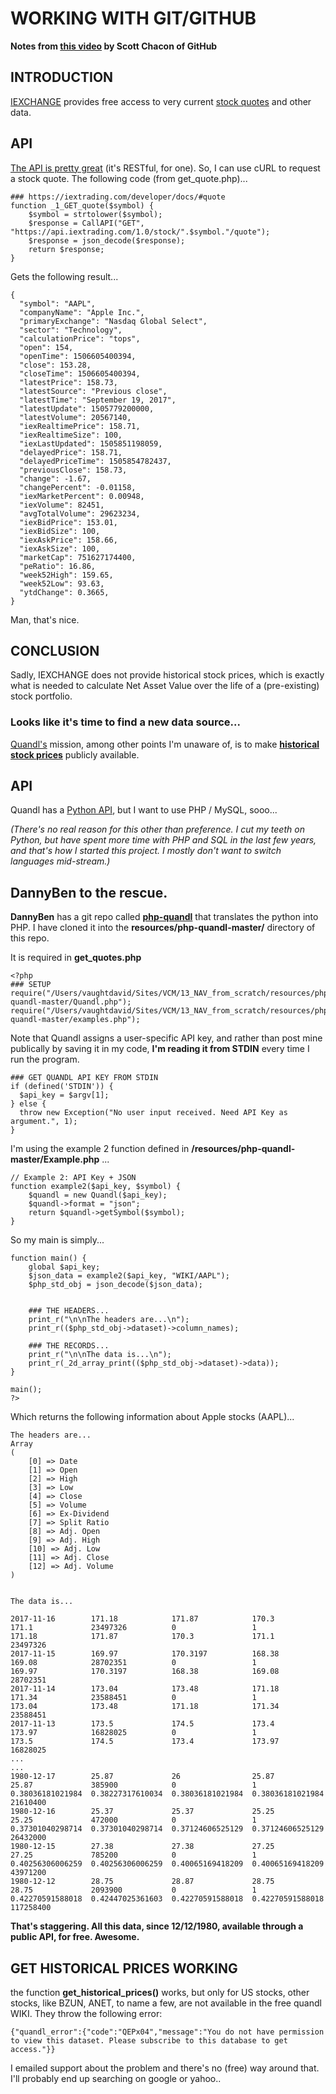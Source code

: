 # WORKING WITH GIT/GITHUB
**Notes from [this video](https://www.youtube.com/watch?time_continue=1859&v=ZDR433b0HJY) by Scott Chacon of GitHub**

## INTRODUCTION

[IEXCHANGE](https://iextrading.com) provides free access to very current [stock quotes](https://iextrading.com/apps/stocks/#/AAPL) and other data. 

## API
[The API is pretty great](https://iextrading.com/developer/docs/#quote) (it's RESTful, for one). So, I can use cURL to request a stock quote. The following code (from get_quote.php)...

```
### https://iextrading.com/developer/docs/#quote
function _1_GET_quote($symbol) {
    $symbol = strtolower($symbol);
    $response = CallAPI("GET", "https://api.iextrading.com/1.0/stock/".$symbol."/quote");
    $response = json_decode($response);
    return $response;
}
```
Gets the following result...
```
{
  "symbol": "AAPL",
  "companyName": "Apple Inc.",
  "primaryExchange": "Nasdaq Global Select",
  "sector": "Technology",
  "calculationPrice": "tops",
  "open": 154,
  "openTime": 1506605400394,
  "close": 153.28,
  "closeTime": 1506605400394,
  "latestPrice": 158.73,
  "latestSource": "Previous close",
  "latestTime": "September 19, 2017",
  "latestUpdate": 1505779200000,
  "latestVolume": 20567140,
  "iexRealtimePrice": 158.71,
  "iexRealtimeSize": 100,
  "iexLastUpdated": 1505851198059,
  "delayedPrice": 158.71,
  "delayedPriceTime": 1505854782437,
  "previousClose": 158.73,
  "change": -1.67,
  "changePercent": -0.01158,
  "iexMarketPercent": 0.00948,
  "iexVolume": 82451,
  "avgTotalVolume": 29623234,
  "iexBidPrice": 153.01,
  "iexBidSize": 100,
  "iexAskPrice": 158.66,
  "iexAskSize": 100,
  "marketCap": 751627174400,
  "peRatio": 16.86,
  "week52High": 159.65,
  "week52Low": 93.63,
  "ytdChange": 0.3665,
}
```
Man, that's nice.



## CONCLUSION
Sadly, IEXCHANGE does not provide historical stock prices, which is exactly what is needed to calculate Net Asset Value over the life of a (pre-existing) stock portfolio. 

### Looks like it's time to find a new data source...

[Quandl's](https://www.quandl.com) mission, among other points I'm unaware of, is to make **[historical stock prices](https://www.quandl.com/product/WIKIP/WIKI/PRICES-Quandl-End-Of-Day-Stocks-Info)** publicly available. 

## API
Quandl has a [Python API](https://www.quandl.com/tools/python), but I want to use PHP / MySQL, sooo... 

*(There's no real reason for this other than preference. I cut my teeth on Python, but have spent more time with PHP and SQL in the last few years, and that's how I started this project. I mostly don't want to switch languages mid-stream.)*
## DannyBen to the rescue.
**DannyBen** has a git repo called **[php-quandl](https://github.com/DannyBen/php-quandl)** that translates the python into PHP. I have cloned it into the **resources/php-quandl-master/** directory of this repo.

It is required in **get_quotes.php**

```
<?php
### SETUP
require("/Users/vaughtdavid/Sites/VCM/13_NAV_from_scratch/resources/php-quandl-master/Quandl.php");
require("/Users/vaughtdavid/Sites/VCM/13_NAV_from_scratch/resources/php-quandl-master/examples.php");
```

Note that Quandl assigns a user-specific API key, and rather than post mine publically by saving it in my code, **I'm reading it from STDIN** every time I run the program.

```
### GET QUANDL API KEY FROM STDIN
if (defined('STDIN')) {
  $api_key = $argv[1];
} else { 
  throw new Exception("No user input received. Need API Key as argument.", 1);
}
```
I'm using the example 2 function defined in **/resources/php-quandl-master/Example.php** ...

```
// Example 2: API Key + JSON
function example2($api_key, $symbol) {
	$quandl = new Quandl($api_key);
	$quandl->format = "json";
	return $quandl->getSymbol($symbol);
}
```

So my main is simply...

```
function main() {
	global $api_key;
	$json_data = example2($api_key, "WIKI/AAPL");
	$php_std_obj = json_decode($json_data);
	
	
	### THE HEADERS...
	print_r("\n\nThe headers are...\n");
	print_r(($php_std_obj->dataset)->column_names);

	### THE RECORDS...
	print_r("\n\nThe data is...\n");
	print_r(_2d_array_print(($php_std_obj->dataset)->data));
}

main();
?>
```
Which returns the following information about Apple stocks (AAPL)...

```
The headers are...
Array
(
    [0] => Date
    [1] => Open
    [2] => High
    [3] => Low
    [4] => Close
    [5] => Volume
    [6] => Ex-Dividend
    [7] => Split Ratio
    [8] => Adj. Open
    [9] => Adj. High
    [10] => Adj. Low
    [11] => Adj. Close
    [12] => Adj. Volume
)


The data is...

2017-11-16        171.18            171.87            170.3             171.1             23497326          0                 1                 171.18            171.87            170.3             171.1             23497326          
2017-11-15        169.97            170.3197          168.38            169.08            28702351          0                 1                 169.97            170.3197          168.38            169.08            28702351          
2017-11-14        173.04            173.48            171.18            171.34            23588451          0                 1                 173.04            173.48            171.18            171.34            23588451          
2017-11-13        173.5             174.5             173.4             173.97            16828025          0                 1                 173.5             174.5             173.4             173.97            16828025 
...
...
1980-12-17        25.87             26                25.87             25.87             385900            0                 1                 0.38036181021984  0.38227317610034  0.38036181021984  0.38036181021984  21610400          
1980-12-16        25.37             25.37             25.25             25.25             472000            0                 1                 0.37301040298714  0.37301040298714  0.37124606525129  0.37124606525129  26432000          
1980-12-15        27.38             27.38             27.25             27.25             785200            0                 1                 0.40256306006259  0.40256306006259  0.40065169418209  0.40065169418209  43971200          
1980-12-12        28.75             28.87             28.75             28.75             2093900           0                 1                 0.42270591588018  0.42447025361603  0.42270591588018  0.42270591588018  117258400   
```	
**That's staggering. All this data, since 12/12/1980, available through a public API, for free. Awesome.**

## GET HISTORICAL PRICES WORKING
the function **get_historical_prices()** works, but only for US stocks, other stocks, like BZUN, ANET, to name a few, are not available in the free quandl WIKI. They throw the following error:

```
{"quandl_error":{"code":"QEPx04","message":"You do not have permission to view this dataset. Please subscribe to this database to get access."}}
```
I emailed support about the problem and there's no (free) way around that. I'll probably end up searching on google or yahoo..
